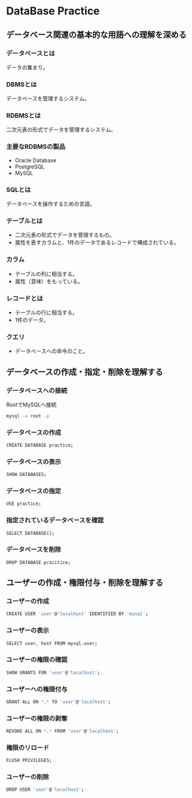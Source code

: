 # DataBase Practice  


## データベース関連の基本的な用語への理解を深める  

### データベースとは
データの集まり。

### DBMSとは
データベースを管理するシステム。

### RDBMSとは
二次元表の形式でデータを管理するシステム。

### 主要なRDBMSの製品
- Oracle Database
- PostgreSQL
- MySQL

### SQLとは
データベースを操作するための言語。

### テーブルとは
- 二次元表の形式でデータを管理するもの。
- 属性を表すカラムと、1件のデータであるレコードで構成されている。

### カラム
- テーブルの列に相当する。
- 属性（意味）をもっている。

### レコードとは
- テーブルの行に相当する。
- 1件のデータ。

### クエリ
- データベースへの命令のこと。


## データベースの作成・指定・削除を理解する

### データベースへの接続
RootでMySQLへ接続
```bash
mysql -u root -p
```

### データベースの作成
```bash
CREATE DATABASE practice;
```

### データベースの表示
```bash
SHOW DATABASES;
```

### データベースの指定
```bash
USE practice;
```

### 指定されているデータベースを確認
```bash
SELECT DATABASE();
```

### データベースを削除
```bash
DROP DATABASE pracitice;
```


## ユーザーの作成・権限付与・削除を理解する

### ユーザーの作成
```bash
CREATE USER 'user'@'localhost' IDENTIFIED BY 'mysql';
```

### ユーザーの表示
```bash
SELECT user, host FROM mysql.user;
```

### ユーザーの権限の確認
```bash
SHOW GRANTS FOR 'user'@'localhost';
```

### ユーザーへの権限付与
```bash
GRANT ALL ON *.* TO 'user'@'localhost';
```

### ユーザーの権限の剥奪
```bash
REVOKE ALL ON *.* FROM 'user'@'localhost';
```

### 権限のリロード
```bash
FLUSH PRIVILEGES;
```

### ユーザーの削除
```bash
DROP USER 'user'@'localhost';
```
